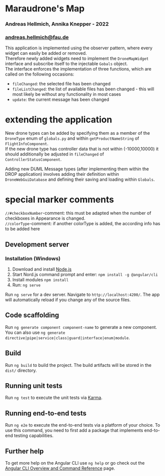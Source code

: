 # Maraudrone's Map
### Andreas Hellmich, Annika Knepper - 2022
### [andreas.hellmich@fau.de](mailto:andreas.hellmich@fau.de)

This application is implemented using the observer pattern, where every widget can easily be added or removed.\
Therefore newly added widgets need to implement the `DroneMapWidget` interface and subscribe itself to the injectable `Gobals` object.\
The interface enforces the implementation of three functions, which are called on the following occasions:
* `fileChanged`: the selected file has been changed
* `fileListChanged`: the list of available files has been changed - this will most likely be without any functionality in most cases
* `update`: the current message has been changed

# extending the application
New drone types can be added by specifying them as a member of the `DroneType` enum of `globals.py` and within `getProductNameString` of `FlightInfoComponent`.\
If the new drone type has controller data that is not within (-10000,10000) it should additionally be adjusted in `fileChanged` of `ControllerStatusComponent`.

Adding new DUML Message types (after implementing them within the DROP application) involves adding their definition within `DroneWebGuiDatabase` and defining their saving and loading within `Globals`.

# special marker comments
`//#checkboxNumber`-comment: this must be adapted when the number of checkboxes in Appearance is changed.\
`//colorType`-comment: if another colorType is added, the according info has to be added here

## Development server
### Installation (Windows)
1. Download and install [Node.js](https://nodejs.org/en/download/)
2. Start Nord.js command prompt and enter: `npm install -g @angular/cli`
3. Install modules `npm install`
4. Run: `ng serve`


Run `ng serve` for a dev server. Navigate to `http://localhost:4200/`. The app will automatically reload if you change any of the source files.

## Code scaffolding

Run `ng generate component component-name` to generate a new component. You can also use `ng generate directive|pipe|service|class|guard|interface|enum|module`.

## Build

Run `ng build` to build the project. The build artifacts will be stored in the `dist/` directory.

## Running unit tests

Run `ng test` to execute the unit tests via [Karma](https://karma-runner.github.io).

## Running end-to-end tests

Run `ng e2e` to execute the end-to-end tests via a platform of your choice. To use this command, you need to first add a package that implements end-to-end testing capabilities.

## Further help

To get more help on the Angular CLI use `ng help` or go check out the [Angular CLI Overview and Command Reference](https://angular.io/cli) page.
